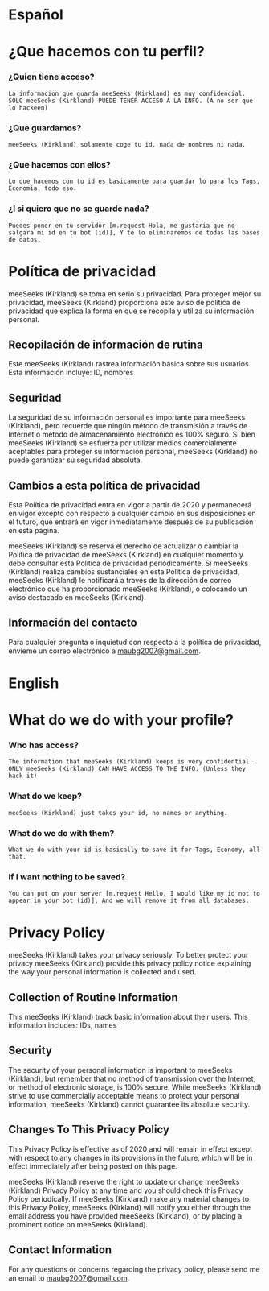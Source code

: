 # Español

# ¿Que hacemos con tu perfil?
### ¿Quien tiene acceso?
    La informacion que guarda meeSeeks (Kirkland) es muy confidencial. SOLO meeSeeks (Kirkland) PUEDE TENER ACCESO A LA INFO. (A no ser que lo hackeen)
### ¿Que guardamos?
    meeSeeks (Kirkland) solamente coge tu id, nada de nombres ni nada.
### ¿Que hacemos con ellos?
    Lo que hacemos con tu id es basicamente para guardar lo para los Tags, Economia, todo eso.
###  ¿I si quiero que no se guarde nada?
    Puedes poner en tu servidor [m.request Hola, me gustaria que no salgara mi id en tu bot (id)], Y te lo eliminaremos de todas las bases de datos.
# Política de privacidad

meeSeeks (Kirkland) se toma en serio su privacidad. Para proteger mejor su privacidad, meeSeeks (Kirkland) proporciona este aviso de política de privacidad que explica la forma en que se recopila y utiliza su información personal.


## Recopilación de información de rutina

Este meeSeeks (Kirkland) rastrea información básica sobre sus usuarios. Esta información incluye: ID, nombres

## Seguridad

La seguridad de su información personal es importante para meeSeeks (Kirkland), pero recuerde que ningún método de transmisión a través de Internet o método de almacenamiento electrónico es 100% seguro. Si bien meeSeeks (Kirkland) se esfuerza por utilizar medios comercialmente aceptables para proteger su información personal, meeSeeks (Kirkland) no puede garantizar su seguridad absoluta.


## Cambios a esta política de privacidad

Esta Política de privacidad entra en vigor a partir de 2020 y permanecerá en vigor excepto con respecto a cualquier cambio en sus disposiciones en el futuro, que entrará en vigor inmediatamente después de su publicación en esta página.

meeSeeks (Kirkland) se reserva el derecho de actualizar o cambiar la Política de privacidad de meeSeeks (Kirkland) en cualquier momento y debe consultar esta Política de privacidad periódicamente. Si meeSeeks (Kirkland) realiza cambios sustanciales en esta Política de privacidad, meeSeeks (Kirkland) le notificará a través de la dirección de correo electrónico que ha proporcionado meeSeeks (Kirkland), o colocando un aviso destacado en meeSeeks (Kirkland).


## Información del contacto

Para cualquier pregunta o inquietud con respecto a la política de privacidad, envíeme un correo electrónico a maubg2007@gmail.com.

# English

# What do we do with your profile?
### Who has access?
    The information that meeSeeks (Kirkland) keeps is very confidential. ONLY meeSeeks (Kirkland) CAN HAVE ACCESS TO THE INFO. (Unless they hack it)
### What do we keep?
    meeSeeks (Kirkland) just takes your id, no names or anything.
### What do we do with them?
    What we do with your id is basically to save it for Tags, Economy, all that.
### If I want nothing to be saved?
    You can put on your server [m.request Hello, I would like my id not to appear in your bot (id)], And we will remove it from all databases.

# Privacy Policy

meeSeeks (Kirkland) takes your privacy seriously. To better protect your privacy meeSeeks (Kirkland) provide this privacy policy notice explaining the way your personal information is collected and used.


## Collection of Routine Information

This meeSeeks (Kirkland) track basic information about their users. This information includes: IDs, names

## Security

The security of your personal information is important to meeSeeks (Kirkland), but remember that no method of transmission over the Internet, or method of electronic storage, is 100% secure. While meeSeeks (Kirkland) strive to use commercially acceptable means to protect your personal information, meeSeeks (Kirkland) cannot guarantee its absolute security.


## Changes To This Privacy Policy

This Privacy Policy is effective as of 2020 and will remain in effect except with respect to any changes in its provisions in the future, which will be in effect immediately after being posted on this page.

meeSeeks (Kirkland) reserve the right to update or change meeSeeks (Kirkland) Privacy Policy at any time and you should check this Privacy Policy periodically. If meeSeeks (Kirkland) make any material changes to this Privacy Policy, meeSeeks (Kirkland) will notify you either through the email address you have provided meeSeeks (Kirkland), or by placing a prominent notice on meeSeeks (Kirkland).


## Contact Information

For any questions or concerns regarding the privacy policy, please send me an email to maubg2007@gmail.com.
